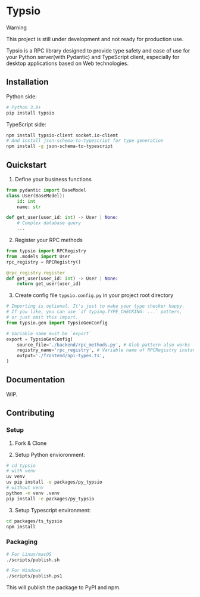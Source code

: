 # Typsio
> [!WARNING]
> This project is still under development and not ready for production use.

Typsio is a RPC library designed to provide type safety and ease of use for your Python server(with Pydantic) and TypeScript client, especially for desktop applications based on Web technologies.

## Installation
Python side:
```bash
# Python 3.8+
pip install typsio
```

TypeScript side:
```bash
npm install typsio-client socket.io-client
# And install json-schema-to-typescript for type generation
npm install -g json-schema-to-typescript
```

## Quickstart
1. Define your business functions
```python
from pydantic import BaseModel
class User(BaseModel):
    id: int
    name: str

def get_user(user_id: int) -> User | None:
    # Complex database query
    ...
```

2. Register your RPC methods
```python
from typsio import RPCRegistry
from .models import User
rpc_registry = RPCRegistry()

@rpc_registry.register
def get_user(user_id: int) -> User | None:
    return get_user(user_id)
```

3. Create config file `typsio.config.py` in your project root directory
```python
# Importing is optional. It's just to make your type checker happy.
# If you like, you can use `if typing.TYPE_CHECKING: ...` pattern,
# or just omit this import.
from typsio.gen import TypsioGenConfig

# Variable name must be `export`
export = TypsioGenConfig(
    source_file='./backend/rpc_methods.py', # Glob pattern also works
    registry_name='rpc_registry', # Variable name of RPCRegistry instance
    output='./frontend/api-types.ts',
)
```

## Documentation
WIP.

## Contributing
### Setup
1. Fork & Clone

2. Setup Python envioronment:
```bash
# cd typsio
# with venv
uv venv
uv pip install -e packages/py_typsio
# without venv
python -m venv .venv
pip install -e packages/py_typsio
```

3. Setup Typescript environment:
```bash
cd packages/ts_typsio
npm install
```

### Packaging
```bash
# For Linux/macOS
./scripts/publish.sh

# For Windows
./scripts/publish.ps1
```
This will publish the package to PyPI and npm.